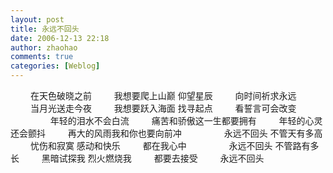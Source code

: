 ```yaml
---
layout: post
title: 永远不回头
date: 2006-12-13 22:18
author: zhaohao
comments: true
categories: [Weblog]
---
```

　　 在天色破晓之前
　　 我想要爬上山巅 仰望星辰
　　 向时间祈求永远
　　 当月光送走今夜
　　 我想要跃入海面 找寻起点
　　 看誓言可会改变
　　
　　 年轻的泪水不会白流
　　 痛苦和骄傲这一生都要拥有
　　 年轻的心灵还会颤抖
　　 再大的风雨我和你也要向前冲
　　
　　 永远不回头 不管天有多高
　　 忧伤和寂寞 感动和快乐
　　 都在我心中
　　
　　 永远不回头 不管路有多长
　　 黑暗试探我 烈火燃烧我
　　 都要去接受
　　 永远不回头

